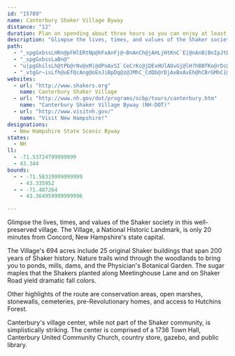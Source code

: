 ```yaml
---
id: "15789"
name: Canterbury Shaker Village Byway
distance: "12"
duration: Plan on spending about three hours so you can enjoy at least some things.
description: "Glimpse the lives, times, and values of the Shaker society in this well-preserved village. The Village, a National Historic Landmark, is only 20 minutes from Concord, New Hampshire's state capital."
path:
  - "_spgGxbssLHRn@pFHlERtNp@hFxAnFj@~BnAnCh@jAHLjHtKnC`E|@nAnB|BnIpJtDxGRbCCh@IjFErBd@pHXxEDbH_@pFq@rFeCjHg@bCQx@PPEhDcBhIqApQY~DSfCNvGBLbA~HJ`Ah@xJ@lCBfNBbFMzF"
  - "_spgGxbssLaBn@"
  - "u|pgGhilsLh@tPb@rNv@xM|@dPnAxSI`CeCrKc@jDExHUlAOvGj@lH?hBBfKo@rDc@dCAbBCpCdAlERxAPnAp@vSDnAfCxI"
  - "_vtgGr~isLfh@uEfQcAng@oEnJiBpDq@z@JMhC_CdQb@rDjAxBxAvEh@hCBrGMhC{@~P?N@v@b@vN"
websites:
  - url: "http://www.shakers.org"
    name: Canterbury Shaker Village
  - url: "http://www.nh.gov/dot/programs/scbp/tours/canterbury.htm"
    name: "Canterbury Shaker Village Byway (NH-DOT)"
  - url: "http://www.visitnh.gov/"
    name: "Visit New Hampshire!"
designations:
  - New Hampshire State Scenic Byway
states:
  - NH
ll:
  - -71.53724799999999
  - 43.344
bounds:
  - - -71.58319999999999
    - 43.335952
  - - -71.487264
    - 43.364959999999996

---
```


Glimpse the lives, times, and values of the Shaker society in this well-preserved village. The Village, a National Historic Landmark, is only 20 minutes from Concord, New Hampshire's state capital.

The Village's 694 acres include 25 original Shaker buildings that span 200 years of Shaker history. Nature trails wind through the woodlands to bring you to ponds, mills, dams, and the Physician's Botanical Garden. The sugar maples that the Shakers planted along Meetinghouse Lane and on Shaker Road yield dramatic fall colors.

Other highlights of the route are conservation areas, open marshes, stonewalls, cemeteries, pre-Revolutionary homes, and access to Hutchins Forest.

Canterbury's village center, while not part of the Shaker community, is simplistically striking. The center is comprised of a 1736 Town Hall, Canterbury United Community Church, country store, gazebo, and public library.
